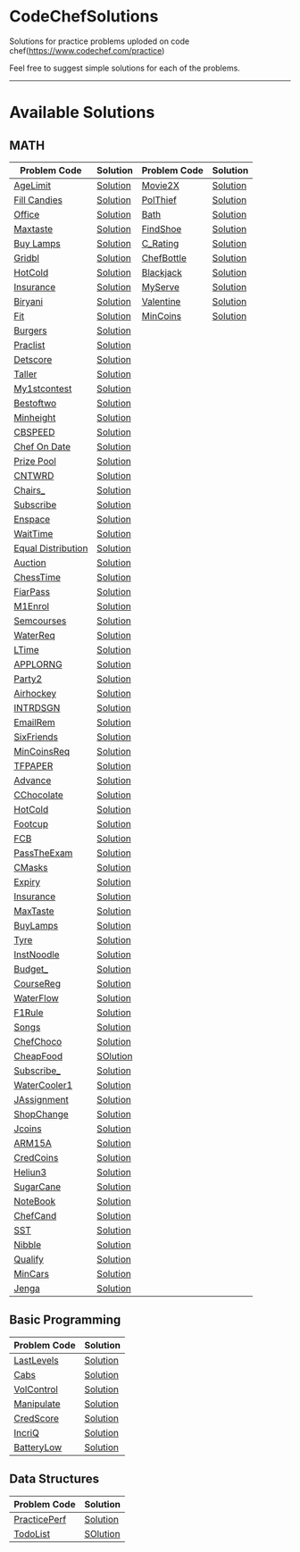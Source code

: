 # CodeChefSolutions
Solutions for practice problems uploded on code chef(https://www.codechef.com/practice)

Feel free to suggest simple solutions for each of the problems.

<hr>

# Available Solutions

## MATH

|Problem Code |Solution | Problem Code | Solution |
|-------------|---------|--------------|----------|
|[AgeLimit](https://www.codechef.com/submit/AGELIMIT) | [Solution](https://github.com/InTruder-Sec/CodeChefSolutions/blob/main/Math/Age-Limit.py) |[Movie2X](https://www.codechef.com/submit/MOVIE2X) | [Solution](https://github.com/InTruder-Sec/CodeChefSolutions/blob/main/Math/Movie2x.py) |
|[Fill Candies](https://www.codechef.com/submit/FILLCANDIES) | [Solution](https://github.com/InTruder-Sec/CodeChefSolutions/blob/main/Math/Fill-Candies.py) | [PolThief](https://www.codechef.com/submit/POLTHIEF) | [Solution](https://github.com/InTruder-Sec/CodeChefSolutions/blob/main/Math/Polthief.py) |
|[Office](https://www.codechef.com/submit/OFFICE) | [Solution](https://github.com/InTruder-Sec/CodeChefSolutions/blob/main/Math/office.py) | [Bath](https://www.codechef.com/submit/BATH) | [Solution](https://github.com/InTruder-Sec/CodeChefSolutions/blob/main/Math/Bath.py) |
|[Maxtaste](https://www.codechef.com/submit/MAXTASTE) | [Solution](https://github.com/InTruder-Sec/CodeChefSolutions/blob/main/Math/maxtaste.py) | [FindShoe](https://www.codechef.com/submit/FINDSHOES) | [Solution](https://github.com/InTruder-Sec/CodeChefSolutions/blob/main/Math/FindShoe.py) |
|[Buy Lamps](https://www.codechef.com/submit/BUYLAMP) | [Solution](https://github.com/InTruder-Sec/CodeChefSolutions/blob/main/Math/buylamp.py) | [C_Rating](https://www.codechef.com/submit/C_RATING) | [Solution](https://github.com/InTruder-Sec/CodeChefSolutions/blob/main/Math/C_rating.py) |
|[Gridbl](https://www.codechef.com/submit/GRIDBL) | [Solution](https://github.com/InTruder-Sec/CodeChefSolutions/blob/main/Math/GRIDBL.py) | [ChefBottle](https://www.codechef.com/submit/CHEFBOTTLE) | [Solution](https://github.com/InTruder-Sec/CodeChefSolutions/blob/main/Math/ChefBottle.py) |
|[HotCold](https://www.codechef.com/submit/HOTCOLD) | [Solution](https://github.com/InTruder-Sec/CodeChefSolutions/blob/main/Math/hot-or-cold.py) | [Blackjack](https://www.codechef.com/submit/BLACKJACK) | [Solution](https://github.com/InTruder-Sec/CodeChefSolutions/blob/main/Math/Blackjack.py) |
|[Insurance](https://www.codechef.com/submit/INSURANCE) | [Solution](https://github.com/InTruder-Sec/CodeChefSolutions/blob/main/Math/Insurance.py) | [MyServe](https://www.codechef.com/submit/MYSERVE) | [Solution](https://github.com/InTruder-Sec/CodeChefSolutions/blob/main/Math/Serve.py) |
|[Biryani](https://www.codechef.com/submit/BIRYANI) | [Solution](https://github.com/InTruder-Sec/CodeChefSolutions/blob/main/Math/Biryani.py) | [Valentine](https://www.codechef.com/submit/VALENTINE) | [Solution](https://github.com/InTruder-Sec/CodeChefSolutions/blob/main/Math/Valentine.py) |
|[Fit](https://www.codechef.com/submit/FIT) | [Solution](https://github.com/InTruder-Sec/CodeChefSolutions/blob/main/Math/Fitness.py) | [MinCoins](https://www.codechef.com/submit/MINCOINS) | [Solution](https://github.com/InTruder-Sec/CodeChefSolutions/blob/main/Math/MinCoins.py) |
|[Burgers](https://www.codechef.com/submit/BURGERS) | [Solution](https://github.com/InTruder-Sec/CodeChefSolutions/blob/main/Math/Burgers.py) |
|[Praclist](https://www.codechef.com/submit/PRACLIST) | [Solution](https://github.com/InTruder-Sec/CodeChefSolutions/blob/main/Math/PARACLIST.py) |
|[Detscore](https://www.codechef.com/submit/DETSCORE) | [Solution](https://github.com/InTruder-Sec/CodeChefSolutions/blob/main/Math/Determine-the-score.py) |
|[Taller](https://www.codechef.com/submit/TALLER) | [Solution](https://github.com/InTruder-Sec/CodeChefSolutions/blob/main/Math/Taller.py) |
|[My1stcontest](https://www.codechef.com/submit/MY1STCONTEST) | [Solution](https://github.com/InTruder-Sec/CodeChefSolutions/blob/main/Math/my1stcontest.py) |
|[Bestoftwo](https://www.codechef.com/submit/BESTOFTWO) | [Solution](https://github.com/InTruder-Sec/CodeChefSolutions/blob/main/Math/Bestoftwo.py) |
|[Minheight](https://www.codechef.com/submit/MINHEIGHT) | [Solution](https://github.com/InTruder-Sec/CodeChefSolutions/blob/main/Math/minheight.py)
|[CBSPEED](https://www.codechef.com/submit/CBSPEED) | [Solution](https://github.com/InTruder-Sec/CodeChefSolutions/blob/main/Math/cbspeed.py) |
|[Chef On Date](https://www.codechef.com/submit/CHEFONDATE) | [Solution](https://github.com/InTruder-Sec/CodeChefSolutions/blob/main/Math/chefondate.py) |
|[Prize Pool](https://www.codechef.com/submit/PRIZEPOOL) | [Solution](https://github.com/InTruder-Sec/CodeChefSolutions/blob/main/Math/prizepool.py) |
|[CNTWRD](https://www.codechef.com/submit/CNTWRD) | [Solution](https://github.com/InTruder-Sec/CodeChefSolutions/blob/main/Math/cntwrd.py) |
|[Chairs_](https://www.codechef.com/submit/CHAIRS_) | [Solution](https://github.com/InTruder-Sec/CodeChefSolutions/blob/main/Math/chairs-requirements.py) |
|[Subscribe](https://www.codechef.com/submit/SUBSCRIBE) | [Solution](https://github.com/InTruder-Sec/CodeChefSolutions/blob/main/Math/subscribe.py) |
|[Enspace](https://www.codechef.com/submit/ENSPACE) | [Solution](https://github.com/InTruder-Sec/CodeChefSolutions/blob/main/Math/Enough-Space.py) |
|[WaitTime](https://www.codechef.com/submit/WAITTIME) | [Solution](https://github.com/InTruder-Sec/CodeChefSolutions/blob/main/Math/waiting-time.py) |
|[Equal Distribution](https://www.codechef.com/submit/EQUALDIST) | [Solution](https://github.com/InTruder-Sec/CodeChefSolutions/blob/main/Math/Equal-distribution.py) |
|[Auction](https://www.codechef.com/submit/AUCTION) | [Solution](https://github.com/InTruder-Sec/CodeChefSolutions/blob/main/Math/Auction.py) |
|[ChessTime](https://www.codechef.com/submit/CHESSTIME) | [Solution](https://github.com/InTruder-Sec/CodeChefSolutions/blob/main/Math/Chess-time.py) |
|[FiarPass](https://www.codechef.com/submit/FAIRPASS) | [Solution](https://github.com/InTruder-Sec/CodeChefSolutions/blob/main/Math/fairpass.py) |
|[M1Enrol](https://www.codechef.com/submit/M1ENROL) | [Solution](https://github.com/InTruder-Sec/CodeChefSolutions/blob/main/Math/math1.py) |
|[Semcourses](https://www.codechef.com/submit/SEMCOURSES) | [Solution](https://github.com/InTruder-Sec/CodeChefSolutions/blob/main/Math/semcourses.py) |
|[WaterReq](https://www.codechef.com/submit/WATERREQ) | [Solution](https://github.com/InTruder-Sec/CodeChefSolutions/blob/main/Math/waterreq.py) |
|[LTime](https://www.codechef.com/submit/LTIME) | [Solution](https://github.com/InTruder-Sec/CodeChefSolutions/blob/main/Math/lunchtime.py) |
|[APPLORNG](https://www.codechef.com/submit/APPLORNG) | [Solution](https://github.com/InTruder-Sec/CodeChefSolutions/blob/main/Math/apples-and-oranges.py) |
|[Party2](https://www.codechef.com/submit/PARTY2) | [Solution](https://github.com/InTruder-Sec/CodeChefSolutions/blob/main/Math/party2.py) |
|[Airhockey](https://www.codechef.com/submit/AIRHOCKEY) | [Solution](https://github.com/InTruder-Sec/CodeChefSolutions/blob/main/Math/airhockey.py) |
|[INTRDSGN](https://www.codechef.com/submit/INTRDSGN) | [Solution](https://github.com/InTruder-Sec/CodeChefSolutions/blob/main/Math/Interior%20Design.py) |
|[EmailRem](https://www.codechef.com/submit/EMAILREM) | [Solution](https://github.com/InTruder-Sec/CodeChefSolutions/blob/main/Math/emailrem.py) |
|[SixFriends](https://www.codechef.com/submit/SIXFRIENDS) | [Solution](https://github.com/InTruder-Sec/CodeChefSolutions/blob/main/Math/sixfriends.py) |
|[MinCoinsReq](https://www.codechef.com/submit/MINCOINSREQ) | [Solution](https://github.com/InTruder-Sec/CodeChefSolutions/blob/main/Math/mincoinsreq.py) |
|[TFPAPER](https://www.codechef.com/submit/TFPAPER) | [Solution](https://github.com/InTruder-Sec/CodeChefSolutions/blob/main/Math/True%20and%20False.py) |
|[Advance](https://www.codechef.com/submit/ADVANCE) | [Solution](https://github.com/InTruder-Sec/CodeChefSolutions/blob/main/Math/advance.py) |
|[CChocolate](https://www.codechef.com/submit/CCHOCOLATES) | [Solution](https://github.com/InTruder-Sec/CodeChefSolutions/blob/main/Math/cchocolate.py) |
|[HotCold](https://www.codechef.com/submit/HOTCOLD) | [Solution](https://github.com/InTruder-Sec/CodeChefSolutions/blob/main/Math/hot-or-cold.py) |
|[Footcup](https://www.codechef.com/submit/FOOTCUP) | [Solution](https://github.com/InTruder-Sec/CodeChefSolutions/blob/main/Math/footcup.py) |
|[FCB](https://www.codechef.com/submit/FBC) | [Solution](https://github.com/InTruder-Sec/CodeChefSolutions/blob/main/Math/fbc.py) |
|[PassTheExam](https://www.codechef.com/submit/PASSTHEEXAM) | [Solution](https://github.com/InTruder-Sec/CodeChefSolutions/blob/main/Math/passtheexam.py) |
|[CMasks](https://www.codechef.com/submit/CMASKS) | [Solution](https://github.com/InTruder-Sec/CodeChefSolutions/blob/main/Math/cmasks.py) |
|[Expiry](https://www.codechef.com/submit/EXPIRY) | [Solution](https://github.com/InTruder-Sec/CodeChefSolutions/blob/main/Math/expiry.py) |
|[Insurance](https://www.codechef.com/submit/INSURANCE) | [Solution](https://github.com/InTruder-Sec/CodeChefSolutions/blob/main/Math/Insurance.py) |
|[MaxTaste](https://www.codechef.com/submit/MAXTASTE) | [Solution](https://github.com/InTruder-Sec/CodeChefSolutions/blob/main/Math/maxtaste.py) |
|[BuyLamps](https://www.codechef.com/submit/BUYLAMP) | [Solution](https://github.com/InTruder-Sec/CodeChefSolutions/blob/main/Math/buylamp.py) |
|[Tyre](https://www.codechef.com/submit/TYRE) | [Solution](https://github.com/InTruder-Sec/CodeChefSolutions/blob/main/Math/tyre.py) |
|[InstNoodle](https://www.codechef.com/submit/INSTNOODLE) | [Solution](https://github.com/InTruder-Sec/CodeChefSolutions/blob/main/Math/instnoodle.py) |
|[Budget_](https://www.codechef.com/submit/BUDGET_) | [Solution](https://github.com/InTruder-Sec/CodeChefSolutions/blob/main/Math/budget.py) |
|[CourseReg](https://www.codechef.com/submit/COURSEREG) | [Solution](https://github.com/InTruder-Sec/CodeChefSolutions/blob/main/Math/Coursereg.py) |
|[WaterFlow](https://www.codechef.com/submit/WATERFLOW) | [Solution](https://github.com/InTruder-Sec/CodeChefSolutions/blob/main/Math/Waterflow.py) |
|[F1Rule](https://www.codechef.com/submit/F1RULE) | [Solution](https://github.com/InTruder-Sec/CodeChefSolutions/blob/main/Math/F1Rule.py) |
|[Songs](https://www.codechef.com/submit/SONGS) | [Solution](https://github.com/InTruder-Sec/CodeChefSolutions/blob/main/Math/Songs.py) |
|[ChefChoco](https://www.codechef.com/submit/CHEFCHOCO) | [Solution](https://github.com/InTruder-Sec/CodeChefSolutions/blob/main/Math/ChefChoco.py) |
|[CheapFood](https://www.codechef.com/submit/CHEAPFOOD) | [SOlution](https://github.com/InTruder-Sec/CodeChefSolutions/blob/main/Math/Cheapfood.py) |
|[Subscribe_](https://www.codechef.com/submit/SUBSCRIBE_) | [Solution](https://github.com/InTruder-Sec/CodeChefSolutions/blob/main/Math/Subscribe_.py) |
|[WaterCooler1](https://www.codechef.com/submit/WATERCOOLER1) | [Solution](https://github.com/InTruder-Sec/CodeChefSolutions/blob/main/Math/WaterCooler1.py) |
|[JAssignment](https://www.codechef.com/submit/JASSIGNMENTS) | [Solution](https://github.com/InTruder-Sec/CodeChefSolutions/blob/main/Math/Jassignment.py) |
|[ShopChange](https://www.codechef.com/submit/SHOPCHANGE) | [Solution](https://github.com/InTruder-Sec/CodeChefSolutions/blob/main/Math/ShopChange.py) |
|[Jcoins](https://www.codechef.com/submit/JCOINS) | [Solution](https://github.com/InTruder-Sec/CodeChefSolutions/blob/main/Math/Jcoins.py) |
|[ARM15A](https://www.codechef.com/submit/AMR15A) | [Solution](https://github.com/InTruder-Sec/CodeChefSolutions/blob/main/Math/Arm15A.py) |
|[CredCoins](https://www.codechef.com/submit/CREDCOINS) | [Solution](https://github.com/InTruder-Sec/CodeChefSolutions/blob/main/Math/Credcoins.py) |
|[Heliun3](https://www.codechef.com/submit/HELIUM3) | [Solution](https://github.com/InTruder-Sec/CodeChefSolutions/blob/main/Math/Helium3.py) |
|[SugarCane](https://www.codechef.com/submit/SUGARCANE) | [Solution](https://github.com/InTruder-Sec/CodeChefSolutions/blob/main/Math/Sugarcane.py) |
|[NoteBook](https://www.codechef.com/submit/NOTEBOOK) | [Solution](https://github.com/InTruder-Sec/CodeChefSolutions/blob/main/Math/NoteBook.py) |
|[ChefCand](https://www.codechef.com/submit/CHEFCAND) | [Solution](https://github.com/InTruder-Sec/CodeChefSolutions/blob/main/Math/ChefCand.py) |
|[SST](https://www.codechef.com/submit/SST) | [Solution](https://github.com/InTruder-Sec/CodeChefSolutions/blob/main/Math/SST.py) |
|[Nibble](https://www.codechef.com/submit/NIBBLE) | [Solution](https://github.com/InTruder-Sec/CodeChefSolutions/blob/main/Math/Nibble.py) |
|[Qualify](https://www.codechef.com/submit/QUALIFY) | [Solution](https://github.com/InTruder-Sec/CodeChefSolutions/blob/main/Math/Qualify.py) |
|[MinCars](https://www.codechef.com/submit/MINCARS) | [Solution](https://github.com/InTruder-Sec/CodeChefSolutions/blob/main/Math/MinCars.py) |
|[Jenga](https://www.codechef.com/submit/JENGA) | [Solution](https://github.com/InTruder-Sec/CodeChefSolutions/blob/main/Math/Jenga.py) |





## Basic Programming

|Problem Code |Solution |
|-------------|---------|
|[LastLevels](https://www.codechef.com/submit/LASTLEVELS) | [Solution](https://github.com/InTruder-Sec/CodeChefSolutions/blob/main/Basic%20Programming/The%20Last%20Level.py) |
|[Cabs](https://www.codechef.com/submit/CABS) | [Solution](https://github.com/InTruder-Sec/CodeChefSolutions/blob/main/Basic%20Programming/cabs.py) |
|[VolControl](https://www.codechef.com/submit/VOLCONTROL) | [Solution](https://github.com/InTruder-Sec/CodeChefSolutions/blob/main/Basic%20Programming/volcontrol.py) |
|[Manipulate](https://www.codechef.com/submit/MANIPULATE) | [Solution](https://github.com/InTruder-Sec/CodeChefSolutions/blob/main/Basic%20Programming/manipulate.py) |
|[CredScore](https://www.codechef.com/submit/CREDSCORE) | [Solution](https://github.com/InTruder-Sec/CodeChefSolutions/blob/main/Basic%20Programming/Credscore.py) |
|[IncriQ](https://www.codechef.com/submit/INCRIQ) | [Solution](https://github.com/InTruder-Sec/CodeChefSolutions/blob/main/Math/Incriq.py) |
|[BatteryLow](https://www.codechef.com/submit/BATTERYLOW) | [Solution](https://github.com/InTruder-Sec/CodeChefSolutions/blob/main/Basic%20Programming/Batterylow.py)




## Data Structures

|Problem Code |Solution |
|-------------|---------|
|[PracticePerf](https://www.codechef.com/submit/PRACTICEPERF) | [Solution](https://github.com/InTruder-Sec/CodeChefSolutions/blob/main/Array/practiceperf.py) |
|[TodoList](https://www.codechef.com/submit/TODOLIST) |[SOlution](https://github.com/InTruder-Sec/CodeChefSolutions/blob/main/Array/ToDoList.py) |
